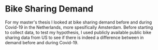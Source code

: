 # Bike Sharing Demand

For my master's thesis I looked at bike sharing demand before and during Covid-19 in the Netherlands, more spesifically Amsterdam.
Before starting to collect data, to test my hypothesis, I used publicly available public bike sharing data from US to see if there is indeed a difference between in demand before and during Covid-19.

